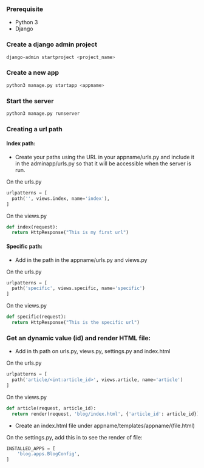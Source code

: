 ### Prerequisite

- Python 3
- Django

### Create a django admin project

```bash
django-admin startproject <project_name>
```

### Create a new app

```bash
python3 manage.py startapp <appname>
```

### Start the server

```bash
python3 manage.py runserver
```

### Creating a url path

#### Index path:

- Create your paths using the URL in your appname/urls.py and include it in the adminapp/urls.py so that it will be accessible when the server is run.

On the urls.py

```py
urlpatterns = [
  path('', views.index, name='index'),
]
```

On the views.py

```py
def index(request):
  return HttpResponse("This is my first url")
```

#### Specific path:

- Add in the path in the appname/urls.py and views.py

On the urls.py

```py
urlpatterns = [
  path('specific', views.specific, name='specific')
]
```

On the views.py

```py
def specific(request):
  return HttpResponse("This is the specific url")
```

### Get an dynamic value (id) and render HTML file:

- Add in th path on urls.py, views.py, settings.py and index.html

On the urls.py

```py
urlpatterns = [
  path('article/<int:article_id>', views.article, name='article')
]
```

On the views.py

```py
def article(request, article_id):
  return render(request, 'blog/index.html', {'article_id': article_id})
```

- Create an index.html file under appname/templates/appname/(file.html)

On the settings.py, add this in to see the render of file:

```py
INSTALLED_APPS = [
    'blog.apps.BlogConfig',
]
```
